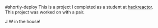 #shortly-deploy
This is a project I completed as a student at [hackreactor](http://hackreactor.com). This project was worked on with a pair.

J W in the house!